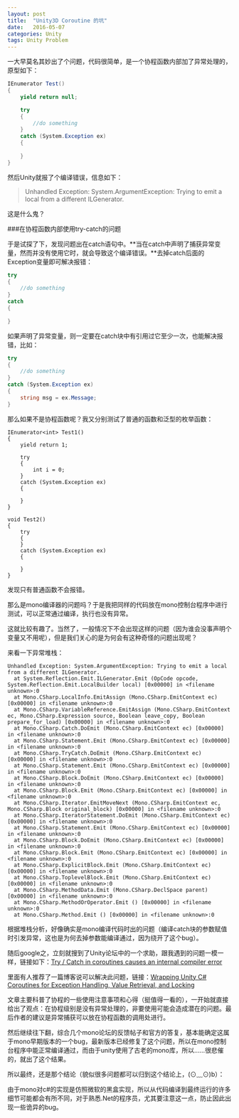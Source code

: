 ```yaml
---
layout: post
title:  "Unity3D Coroutine 的坑"
date:   2016-05-07
categories: Unity
tags: Unity Problem
---
```



一大早莫名其妙出了个问题，代码很简单，是一个协程函数内部加了异常处理的，原型如下：

```csharp
IEnumerator Test()
{
    yield return null;

    try
    {
        //do something
    }
    catch (System.Exception ex)
    {
        
    }
}
```

然后Unity就报了个编译错误，信息如下：

>Unhandled Exception: System.ArgumentException: Trying to emit a local from a different ILGenerator.

这是什么鬼？

###在协程函数内部使用try-catch的问题

于是试探了下，发现问题出在catch语句中。**当在catch中声明了捕获异常变量，然而并没有使用它时，就会导致这个编译错误。**去掉catch后面的Exception变量即可解决报错：

```csharp
try
{
    //do something
}
catch
{
    
}
```
如果声明了异常变量，则一定要在catch块中有引用过它至少一次，也能解决报错，比如：
```csharp
try
{
    //do something
}
catch (System.Exception ex)
{
    string msg = ex.Message;
}
```

那么如果不是协程函数呢？我又分别测试了普通的函数和泛型的枚举函数：
```
IEnumerator<int> Test1()
{
    yield return 1;

    try
    {
        int i = 0;
    }
    catch (System.Exception ex)
    {
        
    }
}

void Test2()
{
    try
    {
    }
    catch (System.Exception ex)
    {
        
    }
}
```
发现只有普通函数不会报错。

那么是mono编译器的问题吗？于是我把同样的代码放在mono控制台程序中进行测试，可以正常通过编译，执行也没有异常。

这就比较有趣了。当然了，一般情况下不会出现这样的问题（因为谁会没事声明个变量又不用呢），但是我们关心的是为何会有这种奇怪的问题出现呢？

来看一下异常堆栈：

```
Unhandled Exception: System.ArgumentException: Trying to emit a local from a different ILGenerator.
  at System.Reflection.Emit.ILGenerator.Emit (OpCode opcode, System.Reflection.Emit.LocalBuilder local) [0x00000] in <filename unknown>:0 
  at Mono.CSharp.LocalInfo.EmitAssign (Mono.CSharp.EmitContext ec) [0x00000] in <filename unknown>:0 
  at Mono.CSharp.VariableReference.EmitAssign (Mono.CSharp.EmitContext ec, Mono.CSharp.Expression source, Boolean leave_copy, Boolean prepare_for_load) [0x00000] in <filename unknown>:0 
  at Mono.CSharp.Catch.DoEmit (Mono.CSharp.EmitContext ec) [0x00000] in <filename unknown>:0 
  at Mono.CSharp.Statement.Emit (Mono.CSharp.EmitContext ec) [0x00000] in <filename unknown>:0 
  at Mono.CSharp.TryCatch.DoEmit (Mono.CSharp.EmitContext ec) [0x00000] in <filename unknown>:0 
  at Mono.CSharp.Statement.Emit (Mono.CSharp.EmitContext ec) [0x00000] in <filename unknown>:0 
  at Mono.CSharp.Block.DoEmit (Mono.CSharp.EmitContext ec) [0x00000] in <filename unknown>:0 
  at Mono.CSharp.Block.Emit (Mono.CSharp.EmitContext ec) [0x00000] in <filename unknown>:0 
  at Mono.CSharp.Iterator.EmitMoveNext (Mono.CSharp.EmitContext ec, Mono.CSharp.Block original_block) [0x00000] in <filename unknown>:0 
  at Mono.CSharp.IteratorStatement.DoEmit (Mono.CSharp.EmitContext ec) [0x00000] in <filename unknown>:0 
  at Mono.CSharp.Statement.Emit (Mono.CSharp.EmitContext ec) [0x00000] in <filename unknown>:0 
  at Mono.CSharp.Block.DoEmit (Mono.CSharp.EmitContext ec) [0x00000] in <filename unknown>:0 
  at Mono.CSharp.Block.Emit (Mono.CSharp.EmitContext ec) [0x00000] in <filename unknown>:0 
  at Mono.CSharp.ExplicitBlock.Emit (Mono.CSharp.EmitContext ec) [0x00000] in <filename unknown>:0 
  at Mono.CSharp.ToplevelBlock.Emit (Mono.CSharp.EmitContext ec) [0x00000] in <filename unknown>:0 
  at Mono.CSharp.MethodData.Emit (Mono.CSharp.DeclSpace parent) [0x00000] in <filename unknown>:0 
  at Mono.CSharp.MethodOrOperator.Emit () [0x00000] in <filename unknown>:0 
  at Mono.CSharp.Method.Emit () [0x00000] in <filename unknown>:0 
```

根据堆栈分析，好像确实是mono编译代码时出的问题（编译catch块的参数赋值时引发异常，这也是为何去掉参数能编译通过，因为绕开了这个bug）。

随后google之，立刻就搜到了Unity论坛中的一个求助，跟我遇到的问题一模一样，链接如下：[Try / Catch in coroutines causes an internal compiler error][1]

里面有人推荐了一篇博客说可以解决此问题，链接：[Wrapping Unity C# Coroutines for Exception Handling, Value Retrieval, and Locking][2]

文章主要科普了协程的一些使用注意事项和心得（挺值得一看的），一开始就直接给出了观点：在协程级别是没有异常处理的，非要使用可能会造成潜在的问题。最后作者的建议是异常捕获可以放在协程函数的调用处进行。

然后继续往下翻，综合几个mono论坛的反馈帖子和官方的答复，基本能确定这属于mono早期版本的一个bug，最新版本已经修复了这个问题，所以在mono控制台程序中能正常编译通过，而由于unity使用了古老的mono库，所以……很悲催的，就出了这个结果。

所以最终，还是那个结论（貌似很多问题都可以归到这个结论上，(⊙﹏⊙)b）：

由于mono对c#的实现是仿照微软的黑盒实现，所以从代码编译到最终运行的许多细节可能都会有所不同，对于熟悉.Net的程序员，尤其要注意这一点，防止因此出现一些诡异的bug。


  [1]: http://forum.unity3d.com/threads/try-catch-in-coroutines-causes-an-internal-compiler-error.364866/
  [2]: http://www.zingweb.com/blog/2013/02/05/unity-coroutine-wrapper/
  